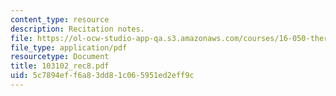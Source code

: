 ```yaml
---
content_type: resource
description: Recitation notes.
file: https://ol-ocw-studio-app-qa.s3.amazonaws.com/courses/16-050-thermal-energy-fall-2002/5c7894eff6a83dd81c065951ed2eff9c_103102_rec8.pdf
file_type: application/pdf
resourcetype: Document
title: 103102_rec8.pdf
uid: 5c7894ef-f6a8-3dd8-1c06-5951ed2eff9c
---
```

